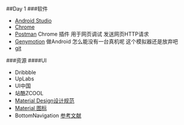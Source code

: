 ##Day 1
###软件
* [Android Studio](https://developer.android.google.cn/studio/index.html)
* [Chrome](https://www.google.com/chrome/browser/desktop/index.html)
* [Postman](https://www.getpostman.com/docs/introduction) Chrome 插件 用于网页调试 发送网页HTTP请求
* [Genymotion](https://www.genymotion.com/)   做Android 怎么能没有一台真机呢 这个模拟器还是放弃吧
* [git](https://git-scm.com/)

###资源
####UI
* Dribbble
* UpLabs
* UI中国
* 站酷ZCOOL
* [Material Design设计规范](https://material.io/guidelines/#)
* [Material 图标](https://material.io/icons/)
* BottomNavigation [参考文献](https://zhuanlan.zhihu.com/p/22005972)